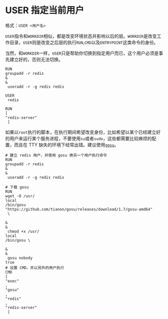 # USER 指定当前用户

格式：`USER <用户名>`

`USER`指令和`WORKDIR`相似，都是改变环境状态并影响以后的层。`WORKDIR`是改变工作目录，`USER`则是改变之后层的执行`RUN`,`CMD`以及`ENTRYPOINT`这类命令的身份。

当然，和`WORKDIR`一样，`USER`只是帮助你切换到指定用户而已，这个用户必须是事先建立好的，否则无法切换。

```text
RUN
groupadd -r redis 
&
&
 useradd -r -g redis redis

USER
 redis

RUN
[ 
"redis-server"
 ]
```

如果以`root`执行的脚本，在执行期间希望改变身份，比如希望以某个已经建立好的用户来运行某个服务进程，不要使用`su`或者`sudo`，这些都需要比较麻烦的配置，而且在 TTY 缺失的环境下经常出错。建议使用[`gosu`](https://github.com/tianon/gosu)。

```text
# 建立 redis 用户，并使用 gosu 换另一个用户执行命令
RUN
groupadd -r redis 
&
&
 useradd -r -g redis redis

# 下载 gosu
RUN
wget -O /usr/
local
/bin/gosu 
"https://github.com/tianon/gosu/releases/download/1.7/gosu-amd64"
 \

&
&
 chmod +x /usr/
local
/bin/gosu \

&
&
 gosu nobody 
true
# 设置 CMD，并以另外的用户执行
CMD
[ 
"exec"
, 
"gosu"
, 
"redis"
, 
"redis-server"
 ]
```

